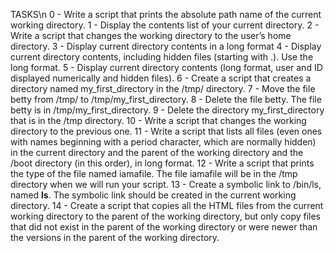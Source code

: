 TASKS\n
0 - Write a script that prints the absolute path name of the current working directory.
1 - Display the contents list of your current directory.
2 - Write a script that changes the working directory to the user’s home directory.
3 - Display current directory contents in a long format
4 - Display current directory contents, including hidden files (starting with .). Use the long format.
5 - Display current directory contents (long format, user and ID displayed numerically and hidden files).
6 - Create a script that creates a directory named my_first_directory in the /tmp/ directory.
7 - Move the file betty from /tmp/ to /tmp/my_first_directory.
8 - Delete the file betty. The file betty is in /tmp/my_first_directory.
9 - Delete the directory my_first_directory that is in the /tmp directory.
10 - Write a script that changes the working directory to the previous one.
11 - Write a script that lists all files (even ones with names beginning with a period character, which are normally hidden) in the current directory and the parent of the working directory and the /boot directory (in this order), in long format.
12 - Write a script that prints the type of the file named iamafile. The file iamafile will be in the /tmp directory when we will run your script.
13 - Create a symbolic link to /bin/ls, named __ls__. The symbolic link should be created in the current working directory.
14 - Create a script that copies all the HTML files from the current working directory to the parent of the working directory, but only copy files that did not exist in the parent of the working directory or were newer than the versions in the parent of the working directory.
